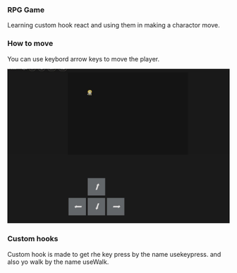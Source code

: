 ### RPG Game

Learning custom hook react and using them in making a charactor move.

### How to move

You can use keybord arrow keys to move the player.

  <img src="public/Screenshot.png"/>


### Custom hooks

Custom hook is made to get rhe key press by the name usekeypress.
and also yo walk by the name useWalk.

